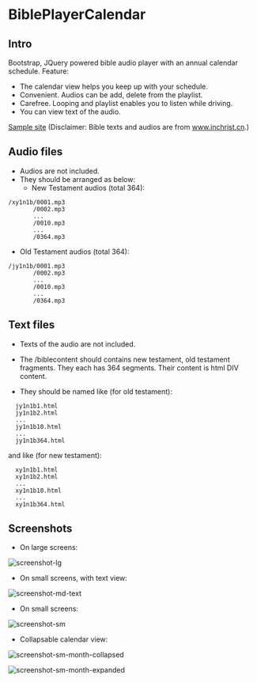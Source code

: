 # BiblePlayerCalendar
Intro
-------------
Bootstrap, JQuery powered bible audio player with an annual calendar schedule.
Feature:
* The calendar view helps you keep up with your schedule.
* Convenient. Audios can be add, delete from the playlist. 
* Carefree. Looping and playlist enables you to listen while driving.
* You can view text of the audio.

[Sample site](http://bibleannualschedule-lingyanzhou.rhcloud.com/) (Disclaimer: Bible texts and audios are from www.inchrist.cn.)



Audio files
----------

* Audios are not included. 
* They should be arranged as below:
  * New Testament audios (total 364):
```
/xy1n1b/0001.mp3
       /0002.mp3
       ...
       /0010.mp3
       ...
       /0364.mp3
```

  * Old Testament audios (total 364):

```
/jy1n1b/0001.mp3
       /0002.mp3
       ...
       /0010.mp3
       ...
       /0364.mp3
```

Text files
----------
* Texts of the audio are not included. 

* The /biblecontent should contains new testament, old testament fragments.
 They each has 364 segments. Their content is html DIV content.

* They should be named like (for old testament):
```
  jy1n1b1.html
  jy1n1b2.html
  ...
  jy1n1b10.html
  ...
  jy1n1b364.html
```
and like (for new testament):
```
  xy1n1b1.html
  xy1n1b2.html
  ...
  xy1n1b10.html
  ...
  xy1n1b364.html
```
Screenshots
-----------
* On large screens:

![screenshot-lg](https://cloud.githubusercontent.com/assets/13041926/18015511/e1681c88-6b7c-11e6-903b-994e04c1350e.png)


* On small screens, with text view:

![screenshot-md-text](https://cloud.githubusercontent.com/assets/13041926/18015512/e17e1812-6b7c-11e6-9504-5556761f0235.png)


* On small screens:

![screenshot-sm](https://cloud.githubusercontent.com/assets/13041926/18015514/e198923c-6b7c-11e6-8e36-33c35be59e40.png)


* Collapsable calendar view:

![screenshot-sm-month-collapsed](https://cloud.githubusercontent.com/assets/13041926/18015635/5f570032-6b7d-11e6-9f93-c9d638172c40.png)


![screenshot-sm-month-expanded](https://cloud.githubusercontent.com/assets/13041926/18015515/e1a41cc4-6b7c-11e6-9767-a482779910e9.png)


